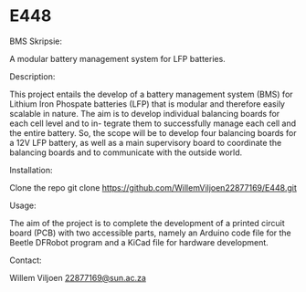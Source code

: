 # E448

BMS Skripsie:

A modular battery management system for LFP batteries.

Description:

This project entails the develop of a battery management system (BMS) for Lithium Iron Phospate batteries (LFP) that is modular and therefore easily scalable in nature.
The aim is to develop individual balancing boards for each cell level and to in- tegrate them to successfully manage each cell and the entire battery.
So, the scope will be to develop four balancing boards for a 12V LFP battery, as well as a main supervisory board to coordinate the balancing boards and to communicate with the outside world.

Installation:

Clone the repo
git clone https://github.com/WillemViljoen22877169/E448.git

Usage:

The aim of the project is to complete the development of a printed circuit board (PCB) with two accessible parts, namely an Arduino code file for the Beetle DFRobot program and a KiCad file for hardware development.


Contact:

Willem Viljoen
22877169@sun.ac.za


